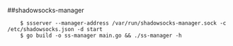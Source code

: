 ##shadowsocks-manager

```
    $ ssserver --manager-address /var/run/shadowsocks-manager.sock -c /etc/shadowsocks.json -d start
    $ go build -o ss-manager main.go && ./ss-manager -h
```